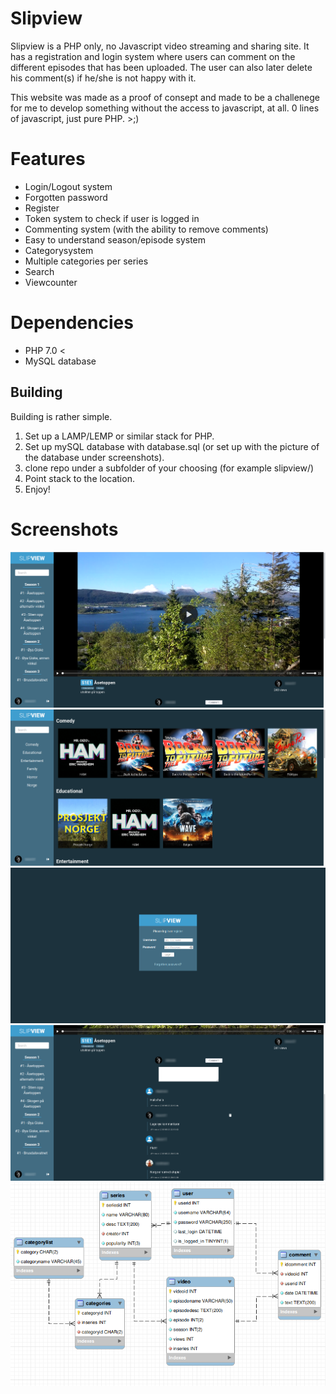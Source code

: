 # Slipview
Slipview is a PHP only, no Javascript video streaming and sharing site. It has a registration and login system where users can comment on the different episodes that has been uploaded. The user can also later delete his comment(s) if he/she is not happy with it.

This website was made as a proof of consept and made to be a challenege for me to develop something without the access to javascript, at all. 0 lines of javascript, just pure PHP. >;)

# Features

* Login/Logout system
* Forgotten password
* Register
* Token system to check if user is logged in
* Commenting system (with the ability to remove comments)
* Easy to understand season/episode system
* Categorysystem
* Multiple categories per series
* Search
* Viewcounter

# Dependencies

* PHP 7.0 <
* MySQL database

## Building

Building is rather simple.

1. Set up a LAMP/LEMP or similar stack for PHP.
2. Set up mySQL database with database.sql (or set up with the picture of the database under screenshots).
3. clone repo under a subfolder of your choosing (for example slipview/)
4. Point stack to the location.
5. Enjoy!

# Screenshots

![](pics/play.php.png)
![](pics/home.php.png)
![](pics/login.php.png)
![](pics/comments%20play.php.png)
![](pics/database.png)
